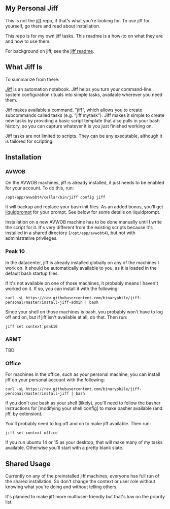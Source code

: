 ## My Personal Jiff

This is not the [jiff] repo, if that's what you're looking for.  To use
jiff for yourself, go there and read about installation.

This repo is for my own jiff tasks.  This readme is a how-to on what
they are and how to use them.

For background on jiff, see the [jiff readme].

## What Jiff Is

To summarize from there:

[Jiff] is an automation notebook.  Jiff helps you turn your command-line
system configuration rituals into simple tasks, available wherever you
need them.

Jiff makes available a command, "jiff", which allows you to create
subcommands called tasks (e.g. "jiff mytask").  Jiff makes it simple to
create new tasks by providing a basic script template that also pulls in
your bash history, so you can capture whatever it is you just finished
working on.

Jiff tasks are not limited to scripts.  They can be any executable,
although it is tailored for scripting.

## Installation

### AVWOB

On the AVWOB machines, jiff is already installed, it just needs to be
enabled for your account.  To do this, run:

```
/opt/app/avwobt4/cellar/bin/jiff config jiff
```

It will backup and replace your bash init files.  As an added bonus,
you'll get [liquidprompt] for your prompt.  See below for some details
on liquidprompt.

Installation on a new AVWOB machine has to be done manually until I
write the script for it.  It's very different from the existing scripts
because it's installed in a shared directory (`/opt/app/avwobt4`), but
not with administrative privileges.

### Peak 10

In the datacenter, jiff is already installed globally on any of the
machines I work on.  It should be automatically available to you, as it
is loaded in the default bash startup files.

If it's not available on one of those machines, it probably means I
haven't worked on it.  If so, you can install it with the following:

```
curl -sL https://raw.githubusercontent.com/binaryphile/jiff-personal/master/install-jiff-admin | bash
```

Since your shell on those machines is bash, you probably won't have to
log off and on, but if jiff isn't available at all, do that.  Then run:

```
jiff set context peak10
```

### ARMT

TBD

### Office

For machines in the office, such as your personal machine, you can
install jiff on your personal account with the following:

```
curl -sL https://raw.githubusercontent.com/binaryphile/jiff-personal/master/install-jiff | bash
```

If you don't use bash as your shell (likely), you'll need to follow the
basher instructions for [modifying your shell config] to make basher
available (and jiff, by extension).

You'll probably need to log off and on to make jiff available.  Then
run:

```
jiff set context office
```

If you run ubuntu 14 or 15 as your desktop, that will make many of my
tasks available.  Otherwise you'll start with a pretty blank slate.

## Shared Usage

Currently on any of the preinstalled jiff machines, everyone has full
run of the shared installation.  So don't change the context or user
role without knowing what you're doing and without telling others.

It's planned to make jiff more multiuser-friendly but that's low on the
priority list.

[jiff]: https://github.com/binaryphile/jiff
[jiff readme]: https://github.com/binaryphile/jiff/blob/master/README.md
[liquidprompt]: https://github.com/nojhan/liquidprompt
